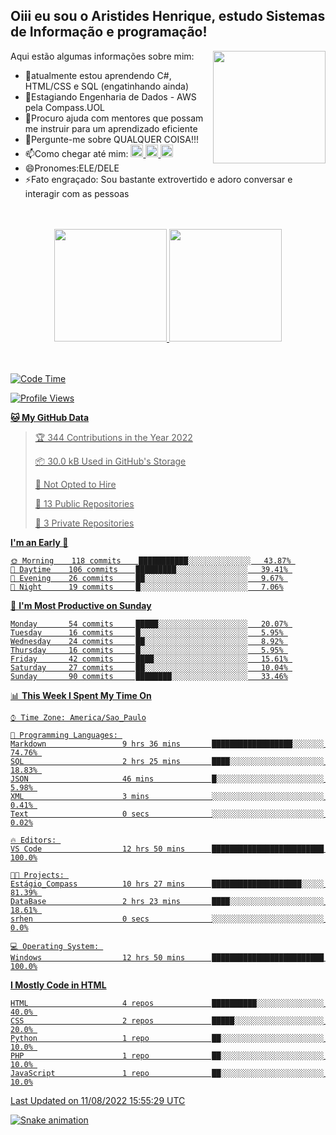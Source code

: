 ## Oiii eu sou o Aristides Henrique, estudo Sistemas de Informação e programação!

<div >
Aqui estão algumas informações sobre mim:<img align="right" height="180em" src="https://user-images.githubusercontent.com/97318481/177042589-45d62122-82a9-4a32-b3a7-87b322825b2f.png">
</div>

- 🌱atualmente estou aprendendo C#, HTML/CSS e SQL (engatinhando ainda)
- 👯Estagiando Engenharia de Dados - AWS pela Compass.UOL
- 🤔Procuro ajuda com mentores que possam me instruir para um aprendizado eficiente
- 💬Pergunte-me sobre QUALQUER COISA!!!
- 📫Como chegar até mim:
  <a href="https://www.instagram.com/aryhenry/" target="_blank">
  <img src="https://img.shields.io/badge/-Instagram-%23E4405F?style=for-the-badge&logo=instagram&logoColor=black" height="20px">
  </a>
  <a href="https://www.linkedin.com/in/aristides-henrique/" target="_blank">
  <img src="https://img.shields.io/badge/-LinkedIn-%230077B5?style=for-the-badge&logo=linkedin&logoColor=black" height="20px">
  </a> 
  <a href="mailto:arihenriqueuna@gmail.com">
  <img src="https://img.shields.io/badge/-Gmail-%23333?style=for-the-badge&logo=gmail&logoColor=white" height="20px">
  </a>
- 😄Pronomes:ELE/DELE
- ⚡Fato engraçado: Sou bastante extrovertido e adoro conversar e interagir com as pessoas
<br/>
<br/>
<div align="center">
  <a href="https://github.com/arihenrique">
  <img height="180em" src="https://github-readme-stats.vercel.app/api?username=arihenrique&show_icons=true&theme=dracula&include_all_commits=true&count_private=true"/>
  <img height="180em" src="https://github-readme-stats.vercel.app/api/top-langs/?username=arihenrique&layout=compact&langs_count=7&theme=dracula"/>
</div><br/><br/>

<!--START_SECTION:waka-->
![Code Time](http://img.shields.io/badge/Code%20Time-33%20hrs%2059%20mins-blue)

![Profile Views](http://img.shields.io/badge/Profile%20Views-9-blue)

**🐱 My GitHub Data** 

> 🏆 344 Contributions in the Year 2022
 > 
> 📦 30.0 kB Used in GitHub's Storage 
 > 
> 🚫 Not Opted to Hire
 > 
> 📜 13 Public Repositories 
 > 
> 🔑 3 Private Repositories  
 > 
**I'm an Early 🐤** 

```text
🌞 Morning    118 commits    ███████████░░░░░░░░░░░░░░   43.87% 
🌆 Daytime    106 commits    █████████░░░░░░░░░░░░░░░░   39.41% 
🌃 Evening    26 commits     ██░░░░░░░░░░░░░░░░░░░░░░░   9.67% 
🌙 Night      19 commits     █░░░░░░░░░░░░░░░░░░░░░░░░   7.06%

```
📅 **I'm Most Productive on Sunday** 

```text
Monday       54 commits     █████░░░░░░░░░░░░░░░░░░░░   20.07% 
Tuesday      16 commits     █░░░░░░░░░░░░░░░░░░░░░░░░   5.95% 
Wednesday    24 commits     ██░░░░░░░░░░░░░░░░░░░░░░░   8.92% 
Thursday     16 commits     █░░░░░░░░░░░░░░░░░░░░░░░░   5.95% 
Friday       42 commits     ████░░░░░░░░░░░░░░░░░░░░░   15.61% 
Saturday     27 commits     ██░░░░░░░░░░░░░░░░░░░░░░░   10.04% 
Sunday       90 commits     ████████░░░░░░░░░░░░░░░░░   33.46%

```


📊 **This Week I Spent My Time On** 

```text
⌚︎ Time Zone: America/Sao_Paulo

💬 Programming Languages: 
Markdown                 9 hrs 36 mins       ██████████████████░░░░░░░   74.76% 
SQL                      2 hrs 25 mins       ████░░░░░░░░░░░░░░░░░░░░░   18.83% 
JSON                     46 mins             █░░░░░░░░░░░░░░░░░░░░░░░░   5.98% 
XML                      3 mins              ░░░░░░░░░░░░░░░░░░░░░░░░░   0.41% 
Text                     0 secs              ░░░░░░░░░░░░░░░░░░░░░░░░░   0.02%

🔥 Editors: 
VS Code                  12 hrs 50 mins      █████████████████████████   100.0%

🐱‍💻 Projects: 
Estágio_Compass          10 hrs 27 mins      ████████████████████░░░░░   81.39% 
DataBase                 2 hrs 23 mins       ████░░░░░░░░░░░░░░░░░░░░░   18.61% 
srhen                    0 secs              ░░░░░░░░░░░░░░░░░░░░░░░░░   0.0%

💻 Operating System: 
Windows                  12 hrs 50 mins      █████████████████████████   100.0%

```

**I Mostly Code in HTML** 

```text
HTML                     4 repos             ██████████░░░░░░░░░░░░░░░   40.0% 
CSS                      2 repos             █████░░░░░░░░░░░░░░░░░░░░   20.0% 
Python                   1 repo              ██░░░░░░░░░░░░░░░░░░░░░░░   10.0% 
PHP                      1 repo              ██░░░░░░░░░░░░░░░░░░░░░░░   10.0% 
JavaScript               1 repo              ██░░░░░░░░░░░░░░░░░░░░░░░   10.0%

```



 Last Updated on 11/08/2022 15:55:29 UTC
<!--END_SECTION:waka-->

![Snake animation](https://github.com/arihenrique/arihenrique/blob/output/github-contribution-grid-snake.svg)
